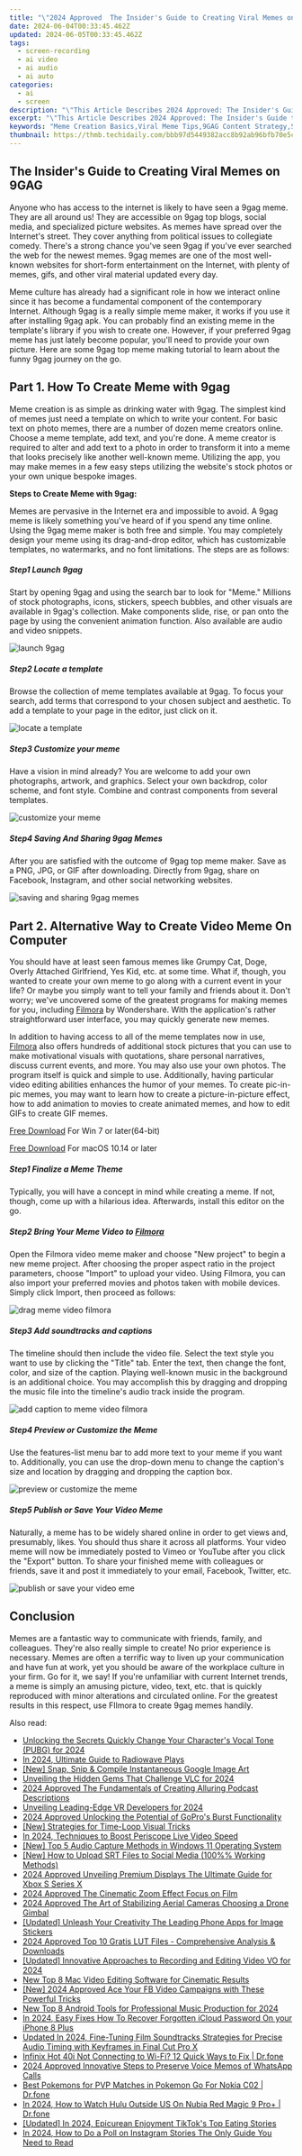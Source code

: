 ```yaml
---
title: "\"2024 Approved  The Insider's Guide to Creating Viral Memes on 9GAG\""
date: 2024-06-04T00:33:45.462Z
updated: 2024-06-05T00:33:45.462Z
tags: 
  - screen-recording
  - ai video
  - ai audio
  - ai auto
categories: 
  - ai
  - screen
description: "\"This Article Describes 2024 Approved: The Insider's Guide to Creating Viral Memes on 9GAG\""
excerpt: "\"This Article Describes 2024 Approved: The Insider's Guide to Creating Viral Memes on 9GAG\""
keywords: "Meme Creation Basics,Viral Meme Tips,9GAG Content Strategy,Social Media Memes Guide,DIY Memes Techniques,Engaging Meme Ideas,Generating Popular Memes"
thumbnail: https://thmb.techidaily.com/bbb97d5449382acc8b92ab96bfb70e5ca97a93f11d2d4de93a06ce4ca47d0742.jpg
---
```


## The Insider's Guide to Creating Viral Memes on 9GAG

Anyone who has access to the internet is likely to have seen a 9gag meme. They are all around us! They are accessible on 9gag top blogs, social media, and specialized picture websites. As memes have spread over the Internet's street. They cover anything from political issues to collegiate comedy. There's a strong chance you've seen 9gag if you've ever searched the web for the newest memes. 9gag memes are one of the most well-known websites for short-form entertainment on the Internet, with plenty of memes, gifs, and other viral material updated every day.

Meme culture has already had a significant role in how we interact online since it has become a fundamental component of the contemporary Internet. Although 9gag is a really simple meme maker, it works if you use it after installing 9gag apk. You can probably find an existing meme in the template's library if you wish to create one. However, if your preferred 9gag meme has just lately become popular, you'll need to provide your own picture. Here are some 9gag top meme making tutorial to learn about the funny 9gag journey on the go.

## Part 1\. How To Create Meme with 9gag

Meme creation is as simple as drinking water with 9gag. The simplest kind of memes just need a template on which to write your content. For basic text on photo memes, there are a number of dozen meme creators online. Choose a meme template, add text, and you're done. A meme creator is required to alter and add text to a photo in order to transform it into a meme that looks precisely like another well-known meme. Utilizing the app, you may make memes in a few easy steps utilizing the website's stock photos or your own unique bespoke images.

**Steps to Create Meme with 9gag:**

Memes are pervasive in the Internet era and impossible to avoid. A 9gag meme is likely something you've heard of if you spend any time online. Using the 9gag meme maker is both free and simple. You may completely design your meme using its drag-and-drop editor, which has customizable templates, no watermarks, and no font limitations. The steps are as follows:

##### Step1 Launch 9gag

Start by opening 9gag and using the search bar to look for "Meme." Millions of stock photographs, icons, stickers, speech bubbles, and other visuals are available in 9gag's collection. Make components slide, rise, or pan onto the page by using the convenient animation function. Also available are audio and video snippets.

![launch 9gag](https://images.wondershare.com/filmora/article-images/2022/07/open-9gag-app.jpg)

##### Step2 Locate a template

Browse the collection of meme templates available at 9gag. To focus your search, add terms that correspond to your chosen subject and aesthetic. To add a template to your page in the editor, just click on it.

![locate a template](https://images.wondershare.com/filmora/article-images/2022/07/locate-tempalte-9gag.jpg)

##### Step3 Customize your meme

Have a vision in mind already? You are welcome to add your own photographs, artwork, and graphics. Select your own backdrop, color scheme, and font style. Combine and contrast components from several templates.

![customize your meme](https://images.wondershare.com/filmora/article-images/2022/07/customize-meme-9gag.jpg)

##### Step4 Saving And Sharing 9gag Memes

After you are satisfied with the outcome of 9gag top meme maker. Save as a PNG, JPG, or GIF after downloading. Directly from 9gag, share on Facebook, Instagram, and other social networking websites.

![saving and sharing 9gag memes](https://images.wondershare.com/filmora/article-images/2022/07/save-share-9gag.jpg)

## Part 2\. Alternative Way to Create Video Meme On Computer

You should have at least seen famous memes like Grumpy Cat, Doge, Overly Attached Girlfriend, Yes Kid, etc. at some time. What if, though, you wanted to create your own meme to go along with a current event in your life? Or maybe you simply want to tell your family and friends about it. Don't worry; we've uncovered some of the greatest programs for making memes for you, including [Filmora](https://tools.techidaily.com/wondershare/filmora/download/) by Wondershare. With the application's rather straightforward user interface, you may quickly generate new memes.

In addition to having access to all of the meme templates now in use, [Filmora](https://tools.techidaily.com/wondershare/filmora/download/) also offers hundreds of additional stock pictures that you can use to make motivational visuals with quotations, share personal narratives, discuss current events, and more. You may also use your own photos. The program itself is quick and simple to use. Additionally, having particular video editing abilities enhances the humor of your memes. To create pic-in-pic memes, you may want to learn how to create a picture-in-picture effect, how to add animation to movies to create animated memes, and how to edit GIFs to create GIF memes.

[Free Download](https://tools.techidaily.com/wondershare/filmora/download/) For Win 7 or later(64-bit)

[Free Download](https://tools.techidaily.com/wondershare/filmora/download/) For macOS 10.14 or later

##### Step1 Finalize a Meme Theme

Typically, you will have a concept in mind while creating a meme. If not, though, come up with a hilarious idea. Afterwards, install this editor on the go.

##### Step2 Bring Your Meme Video to [Filmora](https://tools.techidaily.com/wondershare/filmora/download/)

Open the Filmora video meme maker and choose "New project" to begin a new meme project. After choosing the proper aspect ratio in the project parameters, choose "Import" to upload your video. Using Filmora, you can also import your preferred movies and photos taken with mobile devices. Simply click Import, then proceed as follows:

![drag meme video filmora](https://images.wondershare.com/filmora/article-images/2022/07/drag-meme-video-filmora.jpg)

##### Step3 Add soundtracks and captions

The timeline should then include the video file. Select the text style you want to use by clicking the "Title" tab. Enter the text, then change the font, color, and size of the caption. Playing well-known music in the background is an additional choice. You may accomplish this by dragging and dropping the music file into the timeline's audio track inside the program.

![add caption to meme video filmora](https://images.wondershare.com/filmora/article-images/2022/07/add-caption-to-meme-video-filmora.jpg)

##### Step4 Preview or Customize the Meme

Use the features-list menu bar to add more text to your meme if you want to. Additionally, you can use the drop-down menu to change the caption's size and location by dragging and dropping the caption box.

![preview or customize the meme](https://images.wondershare.com/filmora/article-images/2022/07/preview-meme-video-filmora.jpg)

##### Step5 Publish or Save Your Video Meme

Naturally, a meme has to be widely shared online in order to get views and, presumably, likes. You should thus share it across all platforms. Your video meme will now be immediately posted to Vimeo or YouTube after you click the "Export" button. To share your finished meme with colleagues or friends, save it and post it immediately to your email, Facebook, Twitter, etc.

![publish or save your video eme](https://images.wondershare.com/filmora/article-images/2022/07/publish-save-meme-filmora.jpg)

## Conclusion

Memes are a fantastic way to communicate with friends, family, and colleagues. They're also really simple to create! No prior experience is necessary. Memes are often a terrific way to liven up your communication and have fun at work, yet you should be aware of the workplace culture in your firm. Go for it, we say! If you're unfamiliar with current Internet trends, a meme is simply an amusing picture, video, text, etc. that is quickly reproduced with minor alterations and circulated online. For the greatest results in this respect, use FIlmora to create 9gag memes handily.


<ins class="adsbygoogle"
     style="display:block"
     data-ad-format="autorelaxed"
     data-ad-client="ca-pub-7571918770474297"
     data-ad-slot="1223367746"></ins>

<ins class="adsbygoogle"
     style="display:block"
     data-ad-format="autorelaxed"
     data-ad-client="ca-pub-7571918770474297"
     data-ad-slot="1223367746"></ins>



<ins class="adsbygoogle"
     style="display:block"
     data-ad-client="ca-pub-7571918770474297"
     data-ad-slot="8358498916"
     data-ad-format="auto"
     data-full-width-responsive="true"></ins>


<span class="atpl-alsoreadstyle">Also read:</span>
<div><ul>
<li><a href="https://some-skills.techidaily.com/unlocking-the-secrets-quickly-change-your-characters-vocal-tone-pubg-for-2024/"><u>Unlocking the Secrets  Quickly Change Your Character's Vocal Tone (PUBG) for 2024</u></a></li>
<li><a href="https://some-skills.techidaily.com/in-2024-ultimate-guide-to-radiowave-plays/"><u>In 2024, Ultimate Guide to Radiowave Plays</u></a></li>
<li><a href="https://some-skills.techidaily.com/new-snap-snip-and-compile-instantaneous-google-image-art/"><u>[New] Snap, Snip & Compile  Instantaneous Google Image Art</u></a></li>
<li><a href="https://some-skills.techidaily.com/unveiling-the-hidden-gems-that-challenge-vlc-for-2024/"><u>Unveiling the Hidden Gems That Challenge VLC for 2024</u></a></li>
<li><a href="https://some-skills.techidaily.com/2024-approved-the-fundamentals-of-creating-alluring-podcast-descriptions/"><u>2024 Approved  The Fundamentals of Creating Alluring Podcast Descriptions</u></a></li>
<li><a href="https://some-skills.techidaily.com/unveiling-leading-edge-vr-developers-for-2024/"><u>Unveiling Leading-Edge VR Developers for 2024</u></a></li>
<li><a href="https://some-skills.techidaily.com/2024-approved-unlocking-the-potential-of-gopros-burst-functionality/"><u>2024 Approved  Unlocking the Potential of GoPro's Burst Functionality</u></a></li>
<li><a href="https://some-skills.techidaily.com/new-strategies-for-time-loop-visual-tricks/"><u>[New] Strategies for Time-Loop Visual Tricks</u></a></li>
<li><a href="https://some-skills.techidaily.com/in-2024-techniques-to-boost-periscope-live-video-speed/"><u>In 2024, Techniques to Boost Periscope Live Video Speed</u></a></li>
<li><a href="https://some-skills.techidaily.com/new-top-5-audio-capture-methods-in-windows-11-operating-system/"><u>[New] Top 5 Audio Capture Methods in Windows 11 Operating System</u></a></li>
<li><a href="https://some-skills.techidaily.com/new-how-to-upload-srt-files-to-social-media-100-working-methods/"><u>[New] How to Upload SRT Files to Social Media (100%% Working Methods)</u></a></li>
<li><a href="https://some-skills.techidaily.com/2024-approved-unveiling-premium-displays-the-ultimate-guide-for-xbox-s-series-x/"><u>2024 Approved  Unveiling Premium Displays  The Ultimate Guide for Xbox S Series X</u></a></li>
<li><a href="https://some-skills.techidaily.com/2024-approved-the-cinematic-zoom-effect-focus-on-film/"><u>2024 Approved  The Cinematic Zoom Effect  Focus on Film</u></a></li>
<li><a href="https://some-skills.techidaily.com/2024-approved-the-art-of-stabilizing-aerial-cameras-choosing-a-drone-gimbal/"><u>2024 Approved  The Art of Stabilizing Aerial Cameras  Choosing a Drone Gimbal</u></a></li>
<li><a href="https://some-skills.techidaily.com/updated-unleash-your-creativity-the-leading-phone-apps-for-image-stickers/"><u>[Updated] Unleash Your Creativity  The Leading Phone Apps for Image Stickers</u></a></li>
<li><a href="https://some-skills.techidaily.com/2024-approved-top-10-gratis-lut-files-comprehensive-analysis-and-downloads/"><u>2024 Approved  Top 10 Gratis LUT Files - Comprehensive Analysis & Downloads</u></a></li>
<li><a href="https://screen-mirroring-recording.techidaily.com/updated-innovative-approaches-to-recording-and-editing-video-vo-for-2024/"><u>[Updated] Innovative Approaches to Recording and Editing Video VO for 2024</u></a></li>
<li><a href="https://video-creation-software.techidaily.com/new-top-8-mac-video-editing-software-for-cinematic-results/"><u>New Top 8 Mac Video Editing Software for Cinematic Results</u></a></li>
<li><a href="https://facebook-video-recording.techidaily.com/new-2024-approved-ace-your-fb-video-campaigns-with-these-powerful-tricks/"><u>[New] 2024 Approved  Ace Your FB Video Campaigns with These Powerful Tricks</u></a></li>
<li><a href="https://sound-optimizing.techidaily.com/new-top-8-android-tools-for-professional-music-production-for-2024/"><u>New Top 8 Android Tools for Professional Music Production for 2024</u></a></li>
<li><a href="https://activate-lock.techidaily.com/in-2024-easy-fixes-how-to-recover-forgotten-icloud-password-on-your-iphone-8-plus-by-drfone-ios/"><u>In 2024, Easy Fixes How To Recover Forgotten iCloud Password On your iPhone 8 Plus</u></a></li>
<li><a href="https://sound-optimizing.techidaily.com/updated-in-2024-fine-tuning-film-soundtracks-strategies-for-precise-audio-timing-with-keyframes-in-final-cut-pro-x/"><u>Updated In 2024, Fine-Tuning Film Soundtracks Strategies for Precise Audio Timing with Keyframes in Final Cut Pro X</u></a></li>
<li><a href="https://fix-guide.techidaily.com/infinix-hot-40i-not-connecting-to-wi-fi-12-quick-ways-to-fix-drfone-by-drfone-fix-android-problems-fix-android-problems/"><u>Infinix Hot 40i Not Connecting to Wi-Fi? 12 Quick Ways to Fix | Dr.fone</u></a></li>
<li><a href="https://remote-screen-capture.techidaily.com/2024-approved-innovative-steps-to-preserve-voice-memos-of-whatsapp-calls/"><u>2024 Approved  Innovative Steps to Preserve Voice Memos of WhatsApp Calls</u></a></li>
<li><a href="https://android-pokemon-go.techidaily.com/best-pokemons-for-pvp-matches-in-pokemon-go-for-nokia-c02-drfone-by-drfone-virtual-android/"><u>Best Pokemons for PVP Matches in Pokemon Go For Nokia C02 | Dr.fone</u></a></li>
<li><a href="https://phone-solutions.techidaily.com/in-2024-how-to-watch-hulu-outside-us-on-nubia-red-magic-9-proplus-drfone-by-drfone-virtual-android/"><u>In 2024, How to Watch Hulu Outside US On Nubia Red Magic 9 Pro+ | Dr.fone</u></a></li>
<li><a href="https://tiktok-clips.techidaily.com/updated-in-2024-epicurean-enjoyment-tiktoks-top-eating-stories/"><u>[Updated] In 2024, Epicurean Enjoyment  TikTok's Top Eating Stories</u></a></li>
<li><a href="https://instagram-video-files.techidaily.com/in-2024-how-to-do-a-poll-on-instagram-stories-the-only-guide-you-need-to-read/"><u>In 2024, How to Do a Poll on Instagram Stories  The Only Guide You Need to Read</u></a></li>
</ul></div>
